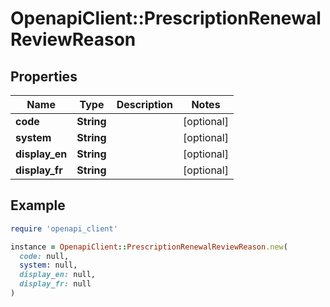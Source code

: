 # OpenapiClient::PrescriptionRenewalReviewReason

## Properties

| Name | Type | Description | Notes |
| ---- | ---- | ----------- | ----- |
| **code** | **String** |  | [optional] |
| **system** | **String** |  | [optional] |
| **display_en** | **String** |  | [optional] |
| **display_fr** | **String** |  | [optional] |

## Example

```ruby
require 'openapi_client'

instance = OpenapiClient::PrescriptionRenewalReviewReason.new(
  code: null,
  system: null,
  display_en: null,
  display_fr: null
)
```


